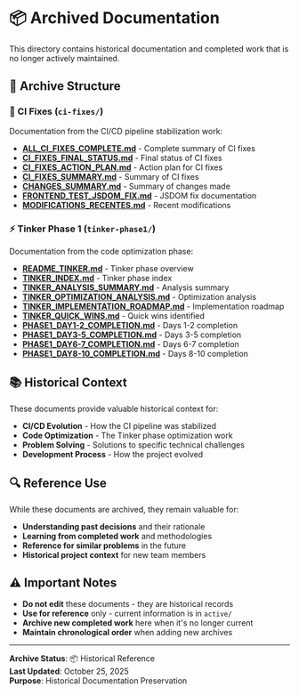 # 📦 Archived Documentation

This directory contains historical documentation and completed work that is no longer actively maintained.

## 📁 Archive Structure

### 🔧 CI Fixes (`ci-fixes/`)

Documentation from the CI/CD pipeline stabilization work:

- **[ALL_CI_FIXES_COMPLETE.md](ci-fixes/ALL_CI_FIXES_COMPLETE.md)** - Complete summary of CI fixes
- **[CI_FIXES_FINAL_STATUS.md](ci-fixes/CI_FIXES_FINAL_STATUS.md)** - Final status of CI fixes
- **[CI_FIXES_ACTION_PLAN.md](ci-fixes/CI_FIXES_ACTION_PLAN.md)** - Action plan for CI fixes
- **[CI_FIXES_SUMMARY.md](ci-fixes/CI_FIXES_SUMMARY.md)** - Summary of CI fixes
- **[CHANGES_SUMMARY.md](ci-fixes/CHANGES_SUMMARY.md)** - Summary of changes made
- **[FRONTEND_TEST_JSDOM_FIX.md](ci-fixes/FRONTEND_TEST_JSDOM_FIX.md)** - JSDOM fix documentation
- **[MODIFICATIONS_RECENTES.md](ci-fixes/MODIFICATIONS_RECENTES.md)** - Recent modifications

### ⚡ Tinker Phase 1 (`tinker-phase1/`)

Documentation from the code optimization phase:

- **[README_TINKER.md](tinker-phase1/README_TINKER.md)** - Tinker phase overview
- **[TINKER_INDEX.md](tinker-phase1/TINKER_INDEX.md)** - Tinker phase index
- **[TINKER_ANALYSIS_SUMMARY.md](tinker-phase1/TINKER_ANALYSIS_SUMMARY.md)** - Analysis summary
- **[TINKER_OPTIMIZATION_ANALYSIS.md](tinker-phase1/TINKER_OPTIMIZATION_ANALYSIS.md)** - Optimization analysis
- **[TINKER_IMPLEMENTATION_ROADMAP.md](tinker-phase1/TINKER_IMPLEMENTATION_ROADMAP.md)** - Implementation roadmap
- **[TINKER_QUICK_WINS.md](tinker-phase1/TINKER_QUICK_WINS.md)** - Quick wins identified
- **[PHASE1_DAY1-2_COMPLETION.md](tinker-phase1/PHASE1_DAY1-2_COMPLETION.md)** - Days 1-2 completion
- **[PHASE1_DAY3-5_COMPLETION.md](tinker-phase1/PHASE1_DAY3-5_COMPLETION.md)** - Days 3-5 completion
- **[PHASE1_DAY6-7_COMPLETION.md](tinker-phase1/PHASE1_DAY6-7_COMPLETION.md)** - Days 6-7 completion
- **[PHASE1_DAY8-10_COMPLETION.md](tinker-phase1/PHASE1_DAY8-10_COMPLETION.md)** - Days 8-10 completion

## 📚 Historical Context

These documents provide valuable historical context for:

- **CI/CD Evolution** - How the CI pipeline was stabilized
- **Code Optimization** - The Tinker phase optimization work
- **Problem Solving** - Solutions to specific technical challenges
- **Development Process** - How the project evolved

## 🔍 Reference Use

While these documents are archived, they remain valuable for:

- **Understanding past decisions** and their rationale
- **Learning from completed work** and methodologies
- **Reference for similar problems** in the future
- **Historical project context** for new team members

## ⚠️ Important Notes

- **Do not edit** these documents - they are historical records
- **Use for reference** only - current information is in `active/`
- **Archive new completed work** here when it's no longer current
- **Maintain chronological order** when adding new archives

---

**Archive Status**: 📦 Historical Reference  
**Last Updated**: October 25, 2025  
**Purpose**: Historical Documentation Preservation

